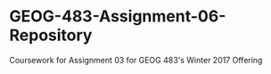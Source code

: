 # GEOG-483-Assignment-06-Repository
Coursework for Assignment 03 for GEOG 483's Winter 2017 Offering
